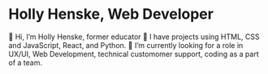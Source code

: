 <h1>Holly Henske, Web Developer</h1>

👋 Hi, I’m Holly Henske, former educator
👀 I have projects using HTML, CSS and JavaScript, React, and Python.
🌱 I’m currently looking for a role in UX/UI, Web Development, technical customomer support, coding as a part of a team.


